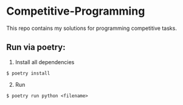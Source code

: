 # Competitive-Programming
This repo contains my solutions for programming competitive tasks.

## Run via poetry:
1. Install all dependencies
```
$ poetry install
```
2. Run 
```
$ poetry run python <filename>
```
